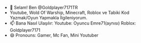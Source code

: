 - 👋 Selam! Ben @Goldplayer7171TR
- Youtube, Wold Of Warship, Minecraft, Roblox ve Tabiki Kod Yazmak/Oyun Yapmakla İlgileniyorum.
- 📫 Bana Nasıl Ulaşılır: Youtube: Oyuncu Emre71(aynısı) Roblox: Goldplayer7171
- 😄 Pronouns: Gamer, Mc Fan, Mini Youtuber

<!---
Goldplayer7171TR/Goldplayer7171TR is a ✨ special ✨ repository because its `README.md` (this file) appears on your GitHub profile.
You can click the Preview link to take a look at your changes.
--->
